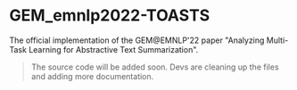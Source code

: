 # GEM_emnlp2022-TOASTS
The official implementation of the GEM@EMNLP'22 paper "Analyzing Multi-Task Learning for Abstractive Text Summarization".

> The source code will be added soon. Devs are cleaning up the files and adding more documentation.
